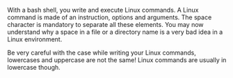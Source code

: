 With a bash shell, you write and execute Linux commands. A Linux command is made of an instruction, options and arguments. The space character is mandatory to separate all these elements. You may now understand why a space in a file or a directory name is a very bad idea in a Linux environment.

Be very careful with the case while writing your Linux commands, lowercases and uppercase are not the same! Linux commands are usually in lowercase though.

